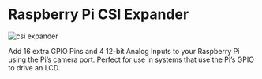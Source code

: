 # Raspberry Pi CSI Expander

![csi expander](https://othermod.com/wp-content/uploads/Expander.png)

Add 16 extra GPIO Pins and 4 12-bit Analog Inputs to your Raspberry Pi using the Pi’s camera port. Perfect for use in systems that use the Pi’s GPIO to drive an LCD.

